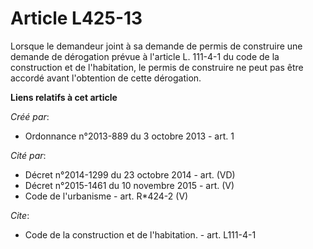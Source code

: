 # Article L425-13

Lorsque le demandeur joint à sa demande de permis de construire une demande de dérogation prévue à l'article L. 111-4-1 du
code de la construction et de l'habitation, le permis de construire ne peut pas être accordé avant l'obtention de cette
dérogation.

**Liens relatifs à cet article**

_Créé par_:

  - Ordonnance n°2013-889 du 3 octobre 2013 - art. 1

_Cité par_:

  - Décret n°2014-1299 du 23 octobre 2014 - art. (VD)
  - Décret n°2015-1461 du 10 novembre 2015 - art. (V)
  - Code de l'urbanisme - art. R*424-2 (V)

_Cite_:

  - Code de la construction et de l'habitation. - art. L111-4-1
